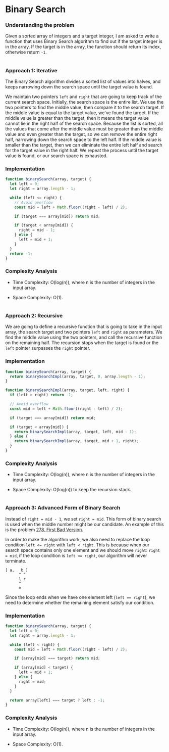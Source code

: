 # Binary Search

### Understanding the problem

Given a sorted array of integers and a target integer, I am asked to write a function that uses Binary Search algorithm to find out if the target integer is in the array. If the target is in the array, the function should return its index, otherwise return `-1`.

#

### Approach 1: Iterative

The Binary Search algorithm divides a sorted list of values into halves, and keeps narrowing down the search space until the target value is found.

We maintain two pointers `left` and `right` that are going to keep track of the current search space. Initially, the search space is the entire list. We use the two pointers to find the middle value, then compare it to the search target. If the middle value is equal to the target value, we've found the target. If the middle value is greater than the target, then it means the target value cannot lie in the right half of the search space. Because the list is sorted, all the values that come after the middle value must be greater than the middle value and even greater than the target, so we can remove the entire right half, narrowing down the search space to the left half. If the middle value is smaller than the target, then we can eliminate the entire left half and search for the target value in the right half. We repeat the process until the target value is found, or our search space is exhausted.

### Implementation

```js
function binarySearch(array, target) {
  let left = 0;
  let right = array.length - 1;

  while (left <= right) {
    // Avoid overflow
    const mid = left + Math.floor((right - left) / 2);

    if (target === array[mid]) return mid;

    if (target < array[mid]) {
      right = mid - 1;
    } else {
      left = mid + 1;
    }
  }
  return -1;
}
```

### Complexity Analysis

- Time Complexity: O(log(n)), where n is the number of integers in the input array.

- Space Complexity: O(1).

#

### Approach 2: Recursive

We are going to define a recursive function that is going to take in the input array, the search target and two pointers `left` and `right` as parameters. We find the middle value using the two pointers, and call the recursive function on the remaining half. The recursion stops when the target is found or the `left` pointer surpasses the `right` pointer.

### Implementation

```js
function binarySearch(array, target) {
  return binarySearchImpl(array, target, 0, array.length - 1);
}

function binarySearchImpl(array, target, left, right) {
  if (left > right) return -1;

  // Avoid overflow
  const mid = left + Math.floor((right - left) / 2);

  if (target === array[mid]) return mid;

  if (target < array[mid]) {
    return binarySearchImpl(array, target, left, mid - 1);
  } else {
    return binarySearchImpl(array, target, mid + 1, right);
  }
}
```

### Complexity Analysis

- Time Complexity: O(log(n)), where n is the number of integers in the input array.

- Space Complexity: O(log(n)) to keep the recursion stack.

#

### Approach 3: Advanced Form of Binary Search

Instead of `right = mid - 1`, we set `right = mid`. This form of binary search is used when the middle number might be our candidate. An example of this is the problem [278. First Bad Version](https://leetcode.com/problems/first-bad-version/).

In order to make the algorithm work, we also need to replace the loop condition `left <= right` with `left < right`. This is because when our search space contains only one element and we should move `right`: `right = mid`, if the loop condition is `left <= right`, our algorithm will never terminate.

```
[ a,   b ]
      ^ ^
      l r
      ^
      m
```

Since the loop ends when we have one element left (`left == right`), we need to determine whether the remaining element satisfy our condition.

### Implementation

```js
function binarySearch(array, target) {
  let left = 0;
  let right = array.length - 1;

  while (left < right) {
    const mid = left + Math.floor((right - left) / 2);

    if (array[mid] === target) return mid;

    if (array[mid] < target) {
      left = mid + 1;
    } else {
      right = mid;
    }
  }

  return array[left] === target ? left : -1;
}
```

### Complexity Analysis

- Time Complexity: O(log(n)), where n is the number of integers in the input array.

- Space Complexity: O(1).
